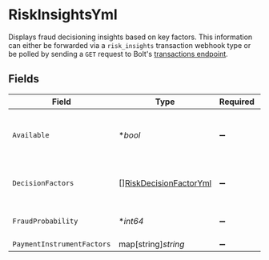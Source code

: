 # RiskInsightsYml

Displays fraud decisioning insights based on key factors. This information can either be forwarded via a `risk_insights` transaction webhook type or be polled by sending a `GET` request to Bolt's [transactions endpoint](/api-bolt/#operation/transaction-details).



## Fields

| Field                                                                                 | Type                                                                                  | Required                                                                              | Description                                                                           | Example                                                                               |
| ------------------------------------------------------------------------------------- | ------------------------------------------------------------------------------------- | ------------------------------------------------------------------------------------- | ------------------------------------------------------------------------------------- | ------------------------------------------------------------------------------------- |
| `Available`                                                                           | **bool*                                                                               | :heavy_minus_sign:                                                                    | Must be set to `true` to receive fraud insights.                                      | true                                                                                  |
| `DecisionFactors`                                                                     | [][RiskDecisionFactorYml](../../models/shared/riskdecisionfactoryml.md)               | :heavy_minus_sign:                                                                    | The top 5 factors of the fraud decision.                                              |                                                                                       |
| `FraudProbability`                                                                    | **int64*                                                                              | :heavy_minus_sign:                                                                    | The total [fraud score](/merchants/references/policies/fraud-review/#fraud-scoring).<br/> | 943                                                                                   |
| `PaymentInstrumentFactors`                                                            | map[string]*string*                                                                   | :heavy_minus_sign:                                                                    | N/A                                                                                   |                                                                                       |